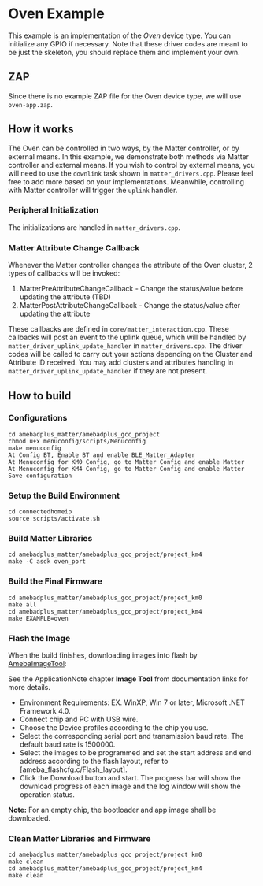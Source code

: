 # Oven Example
This example is an implementation of the *Oven* device type. You can initialize any GPIO if necessary.
Note that these driver codes are meant to be just the skeleton, you should replace them and implement your own.

## ZAP
Since there is no example ZAP file for the  Oven device type, we will use `oven-app.zap`.

## How it works
The Oven can be controlled in two ways, by the Matter controller, or by external means. 
In this example, we demonstrate both methods via Matter controller and external means.
If you wish to control by external means, you will need to use the `downlink` task shown in `matter_drivers.cpp`. Please feel free to add more based on your implementations. Meanwhile, controlling with Matter controller will trigger the `uplink` handler.

### Peripheral Initialization
The initializations are handled in `matter_drivers.cpp`.

### Matter Attribute Change Callback
Whenever the Matter controller changes the attribute of the Oven cluster, 2 types of callbacks will be invoked:
  1. MatterPreAttributeChangeCallback - Change the status/value before updating the attribute (TBD)
  2. MatterPostAttributeChangeCallback - Change the status/value after updating the attribute

These callbacks are defined in `core/matter_interaction.cpp`.
These callbacks will post an event to the uplink queue, which will be handled by `matter_driver_uplink_update_handler` in `matter_drivers.cpp`.
The driver codes will be called to carry out your actions depending on the Cluster and Attribute ID received.
You may add clusters and attributes handling in `matter_driver_uplink_update_handler` if they are not present. 

## How to build

### Configurations

    cd amebadplus_matter/amebadplus_gcc_project
    chmod u+x menuconfig/scripts/Menuconfig
    make menuconfig
    At Config BT, Enable BT and enable BLE_Matter_Adapter
    At Menuconfig for KM0 Config, go to Matter Config and enable Matter
    At Menuconfig for KM4 Config, go to Matter Config and enable Matter
    Save configuration

### Setup the Build Environment

    cd connectedhomeip
    source scripts/activate.sh

### Build Matter Libraries

    cd amebadplus_matter/amebadplus_gcc_project/project_km4
    make -C asdk oven_port

### Build the Final Firmware

    cd amebadplus_matter/amebadplus_gcc_project/project_km0
    make all
    cd amebadplus_matter/amebadplus_gcc_project/project_km4
    make EXAMPLE=oven

### Flash the Image
When the build finishes, downloading images into flash by [AmebaImageTool](tools/ameba/ImageTool/AmebaImageTool.exe):

See the ApplicationNote chapter **Image Tool** from documentation links for more details.

* Environment Requirements: EX. WinXP, Win 7 or later, Microsoft .NET Framework 4.0.
* Connect chip and PC with USB wire.
* Choose the Device profiles according to the chip you use.
* Select the corresponding serial port and transmission baud rate. The default baud rate is 1500000.
* Select the images to be programmed and set the start address and end address according to the flash layout, refer to [ameba_flashcfg.c/Flash_layout].
* Click the Download button and start. The progress bar will show the download progress of each image and the log window will show the operation status.

**Note:** For an empty chip, the bootloader and app image shall be downloaded.

### Clean Matter Libraries and Firmware

    cd amebadplus_matter/amebadplus_gcc_project/project_km0
    make clean
    cd amebadplus_matter/amebadplus_gcc_project/project_km4
    make clean
